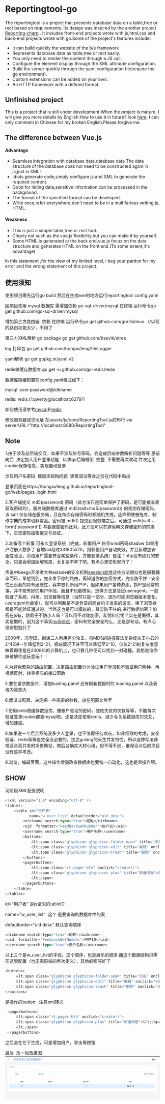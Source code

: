 Reportingtool-go
================
The reportingtool is a project that presents database data on a table,tree or rect  based on requirements.  Its design was inspired by the another project
[Reporting-charp](https://github.com/hongxufeng/reportingtool-csharp)
. It includes front-end projects wrote with js,html,css  and back-end projects wrote with go.Some of the project's features include:

* It can  build quickly the website of the b/s framework
* Represents database date as table,tree or rect easily.
* You only need to render the content through a JS call.
* Configure the element display through the XML attribute configuration.
* Build the server quickly through the yaml configuration file(require the go environment).
* Custom extensions can be added on your own.
* An HTTP framework with a defined format.
## Unfinished project
This is a project that is still under development.When the project is mature, I will give you more details by English.How to use it in future? look [here](https://github.com/hongxufeng/reportingtool-csharp/blob/master/ReportingTool/ReadMe.docx).
I can only comment in Chinese for my broken English.Please forgive me.

## The difference between Vue.js
#### Advantage
* Seamless integration with database data,database data The data structure of the database does not need to be constructed again in js,just in XML!
* Idiots generate code,simply configure js and XML to generate the required content.
* Good for hiding data,sensitive information can be processed in the background.
* The format of the specified format can be developed.
* Write once,refer everywhere,don't need to be in a multifarious writing js, HTML.

#### Weakness
* This is just a simple table,tree or rect tool.
* Clearly not such as the vue.js flexibility,but you can make it by yourself.
* Some HTML is generated at the back end,vue.js focus on the data structure and generates HTML on the front end.(To some extent,It's advantage)


In this statement ,for the view of my limited level, I beg your pardon for my error and the wrong statement of this project.
## 使用须知
使用项目需先运行go build   然后在生成exe的地方运行reportingtool config.yaml

因项目使用 mysql 数据库 需增加依赖  go-sql-driver/mysql
在终端 运行命令go get github.com/go-sql-driver/mysql

增加第三方路由器  依赖
在终端 运行命令go get github.com/gorilla/mux   //以前的路由功能太少，不用了


第三方XML解析  go package
go get github.com/beevik/etree


log 打印包
go get github.com/hongxufeng/fileLogger

yaml解析  go get gopkg.in/yaml.v2


redis做缓存数据库  go get -u github.com/go-redis/redis  


数据库链接配置在config.yaml格式如下：

mysql: user:password@/dbname

redis: redis://:qwerty@localhost:6379/1

如何使用请参考[mysql](https://github.com/go-sql-driver/mysql/wiki/Examples)和[redis](https://godoc.org/github.com/go-redis/redis#example-ParseURL)


修改服务器请求地址 在assets/js/core/ReportingTool.js的16行
var serverURL="http://localhost:8080/ReportingTool"


## Note
1.由于涉及前后端交互，如果不涉及账号密码，会造成后端参数解析问题等等
思前向后  决定加入用户登录功能   以求go后端框架  完整  不需要再次改动
并决定用cookie保存信息，实现自动登录

涉及用户名密码  数据库结构问题  建表语句等会之后在代码中贴出

登录页面在https://hongxufeng.github.io/reportingtool-go/web/pages_login.html

2.客户端提交 md5(password) 密码（此方法只是简单保护了密码，是可能被查表获取密码的）。服务端数据库通过 md5(salt+md5(password)) 的规则存储密码，该 salt 仅存储在服务端，且在每次存储密码时都随机生成。这样即使被拖库，制作字典的成本也非常高。密码被 md5() 提交到服务端之后，可通过 md5(salt + form['password']) 与数据库密码比对。此方法可以在避免明文存储密码的前提下，实现密码加密提交与验证。

3.准备写个彩蛋 可永久登录系统（完成，彩蛋用户   帐号wind密码shadow   如果用户注册人数多了  自增uid超过331805370，则彩蛋用户自动失效，并且新增加安全性验证，彩蛋用户需要符合某些条件，方能登录系统）备注：http没有绝对的安全，只是会增加破解难度，太复杂不弄了吧，有点心里安慰就行了！

传说中beego开发者大神astaxie的安全机制[seesion劫持](https://github.com/astaxie/build-web-application-with-golang/blob/master/zh/06.4.md)这些方法貌似也是隔靴搔痒而已，早想到到，完全拿下你的路由，再知道你的加密方式，完全防不住！安全性还没我的具有迷惑性，我本想判断用户IP，但如果用户各种游走，换IP是经常的事，并不能有好的用户体验，而且IP也能模拟，选择方法是验证useragent，一般验证了系统、内核、浏览器等信息（当然只是一部分，因为可能浏览器版本变化，useragent也会变），就可以判断是不是登录的那台机子发来的请求，换了浏览器都是不能验证通过的，当然这也是可以模拟的，其实防不住的.进行数据加密？加密在js有，防君子不防小人吗？可以用不对称加密，私钥和公钥？实在是懒得，其实是懒的，因为这个事实[md5弱点](https://baike.baidu.com/item/MD5/212708?fr=aladdin#4)，密码有完全安全的么，还是那句话，有点心理安慰就行了

2009年，冯登国、谢涛二人利用差分攻击，将MD5的碰撞算法复杂度从王小云的2^42进一步降低到2^21，极端情况下甚至可以降低至2^10。仅仅2^21的复杂度意味着即便是在2008年的计算机上，也只要几秒便可以找到一对碰撞。我想说谁你妹破解你这玩意玩！！

4.为避免繁杂的路由配置，决定路由配置分为验证用户登录和不验证用户两种，再根据反射，找寻相应的接口函数

5.要在请求数据时，增加loading panel  还有刷新数据时的  loading panel  以及表格内容放大

6.傻瓜式配置，决定把一些需要的参数，放在配置文件里

7.使用redis做缓存数据库，像账户验证的密码，登陆失败的次数等等，不能每次验证登录cookie都查mysql吧，还是决定使用redis，减少与关系数据库的交互，增加速度。

8.如果说一个后台系统没多少人登录，也不值得任何攻击，如此细致的考虑，安全验证、redis等等是完全没必要的，加之golang的天生并发特性，所以这种写法非常适合高并发的场景网站，做后台确实大材小用，但不得不说，谁保证以后的项目没有这种考虑。

9.浏览，编辑页面，这些操作增删改查数据库也要统一自动化，这也是常操作项。

## SHOW
现阶段XML配置说明
```go
<?xml version="1.0" encoding="utf-8" ?>
<tables>
    <table id="用户表"
           name="w_user_list" defaultorder="uid desc">
        <nickname search-type="true">昵称</nickname>
        <uid  formatter="FeedbackGetNumber">用户ID</uid>
        <username search-type="true">用户名称</username>
        <buttons>
            &lt;span class="glyphicon glyphicon-folder-open" title="浏览" onclick="view(this,'OBJ_ID')">&lt;/span>
            &lt;span class="glyphicon glyphicon-edit" title="编辑" onclick="edit(this,'OBJ_ID')">&lt;/span>
            &lt;span class="glyphicon glyphicon-trash" title="删除" onclick="deleteThis(this,'OBJ_ID')">&lt;/span>
        </buttons>
        <pagerbuttons>
            &lt;span class="rt-pager-btn" onclick="create()">
            &lt;span class="glyphicon glyphicon-plus" title="新增问卷">&lt;/span>添加
            &lt;/span>
        </pagerbuttons>
    </table>
</tables>
```
id="用户表" 是js请求的tableID 

name="w_user_list"  这个 是要查询的数据库中的表

defaultorder="uid desc" 默认查询顺序

```go
<nickname search-type="true">昵称</nickname>
<uid  formatter="FeedbackGetNumber">用户ID</uid>
<username search-type="true">用户名称</username>
 ```
 以上三个是w_user_list的字段，这个顺序，也是展示的顺序,而这个数据结构只需在这里配置（也无需前端的再次定义），其他的都写好了
 ```go
 <buttons>
      &lt;span class="glyphicon glyphicon-folder-open" title="浏览" onclick="view(this,'OBJ_ID')">&lt;/span>
      &lt;span class="glyphicon glyphicon-edit" title="编辑" onclick="edit(this,'OBJ_ID')">&lt;/span>
      &lt;span class="glyphicon glyphicon-trash" title="删除" onclick="deleteThis(this,'OBJ_ID')">&lt;/span>
 </buttons>
 ```
 是操作的button   注意xml转义
 
 ```go
  <pagerbuttons>
      &lt;span class="rt-pager-btn" onclick="create()">
      &lt;span class="glyphicon glyphicon-plus" title="新增问卷">&lt;/span>添加
      &lt;/span>
  </pagerbuttons>
 ```
 之后会在左下生成，可是增加用户，导出等按钮
 
 最后  放一张效果图
 ![](./show/earliest.png )
